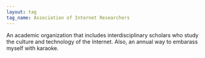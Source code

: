 ```yaml
---
layout: tag
tag_name: Association of Internet Researchers
---
```


An academic organization that includes interdisciplinary scholars who study the culture and technology of the Internet. Also, an annual way to embarass myself with karaoke.
